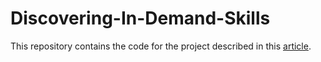 # Discovering-In-Demand-Skills
This repository contains the code for the project described in this [article](https://marco507.github.io/discovering-in-demand-skills-and-salary-ranges-in-austrias-data-science-job-market/). 
